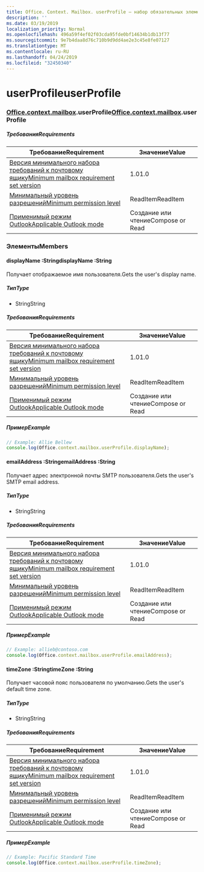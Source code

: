 ```yaml
---
title: Office. Context. Mailbox. userProfile — набор обязательных элементов 1,2
description: ''
ms.date: 03/19/2019
localization_priority: Normal
ms.openlocfilehash: 496a59f4ef02f03cda95fde0bf14634b1db13f77
ms.sourcegitcommit: 9e7b4daa8d76c710b9d9dd4ae2e3c45e8fe07127
ms.translationtype: MT
ms.contentlocale: ru-RU
ms.lasthandoff: 04/24/2019
ms.locfileid: "32450340"
---
```

# <a name="userprofile"></a><span data-ttu-id="53185-102">userProfile</span><span class="sxs-lookup"><span data-stu-id="53185-102">userProfile</span></span>

### <a name="officeofficemdcontextofficecontextmdmailboxofficecontextmailboxmduserprofile"></a><span data-ttu-id="53185-103">[Office](Office.md)[.context](Office.context.md)[.mailbox](Office.context.mailbox.md).userProfile</span><span class="sxs-lookup"><span data-stu-id="53185-103">[Office](Office.md)[.context](Office.context.md)[.mailbox](Office.context.mailbox.md).userProfile</span></span>

##### <a name="requirements"></a><span data-ttu-id="53185-104">Требования</span><span class="sxs-lookup"><span data-stu-id="53185-104">Requirements</span></span>

|<span data-ttu-id="53185-105">Требование</span><span class="sxs-lookup"><span data-stu-id="53185-105">Requirement</span></span>| <span data-ttu-id="53185-106">Значение</span><span class="sxs-lookup"><span data-stu-id="53185-106">Value</span></span>|
|---|---|
|[<span data-ttu-id="53185-107">Версия минимального набора требований к почтовому ящику</span><span class="sxs-lookup"><span data-stu-id="53185-107">Minimum mailbox requirement set version</span></span>](/office/dev/add-ins/reference/requirement-sets/outlook-api-requirement-sets)| <span data-ttu-id="53185-108">1.0</span><span class="sxs-lookup"><span data-stu-id="53185-108">1.0</span></span>|
|[<span data-ttu-id="53185-109">Минимальный уровень разрешений</span><span class="sxs-lookup"><span data-stu-id="53185-109">Minimum permission level</span></span>](/outlook/add-ins/understanding-outlook-add-in-permissions)| <span data-ttu-id="53185-110">ReadItem</span><span class="sxs-lookup"><span data-stu-id="53185-110">ReadItem</span></span>|
|[<span data-ttu-id="53185-111">Применимый режим Outlook</span><span class="sxs-lookup"><span data-stu-id="53185-111">Applicable Outlook mode</span></span>](/outlook/add-ins/#extension-points)| <span data-ttu-id="53185-112">Создание или чтение</span><span class="sxs-lookup"><span data-stu-id="53185-112">Compose or Read</span></span>|

### <a name="members"></a><span data-ttu-id="53185-113">Элементы</span><span class="sxs-lookup"><span data-stu-id="53185-113">Members</span></span>

####  <a name="displayname-string"></a><span data-ttu-id="53185-114">displayName :String</span><span class="sxs-lookup"><span data-stu-id="53185-114">displayName :String</span></span>

<span data-ttu-id="53185-115">Получает отображаемое имя пользователя.</span><span class="sxs-lookup"><span data-stu-id="53185-115">Gets the user's display name.</span></span>

##### <a name="type"></a><span data-ttu-id="53185-116">Тип</span><span class="sxs-lookup"><span data-stu-id="53185-116">Type</span></span>

*   <span data-ttu-id="53185-117">String</span><span class="sxs-lookup"><span data-stu-id="53185-117">String</span></span>

##### <a name="requirements"></a><span data-ttu-id="53185-118">Требования</span><span class="sxs-lookup"><span data-stu-id="53185-118">Requirements</span></span>

|<span data-ttu-id="53185-119">Требование</span><span class="sxs-lookup"><span data-stu-id="53185-119">Requirement</span></span>| <span data-ttu-id="53185-120">Значение</span><span class="sxs-lookup"><span data-stu-id="53185-120">Value</span></span>|
|---|---|
|[<span data-ttu-id="53185-121">Версия минимального набора требований к почтовому ящику</span><span class="sxs-lookup"><span data-stu-id="53185-121">Minimum mailbox requirement set version</span></span>](/office/dev/add-ins/reference/requirement-sets/outlook-api-requirement-sets)| <span data-ttu-id="53185-122">1.0</span><span class="sxs-lookup"><span data-stu-id="53185-122">1.0</span></span>|
|[<span data-ttu-id="53185-123">Минимальный уровень разрешений</span><span class="sxs-lookup"><span data-stu-id="53185-123">Minimum permission level</span></span>](/outlook/add-ins/understanding-outlook-add-in-permissions)| <span data-ttu-id="53185-124">ReadItem</span><span class="sxs-lookup"><span data-stu-id="53185-124">ReadItem</span></span>|
|[<span data-ttu-id="53185-125">Применимый режим Outlook</span><span class="sxs-lookup"><span data-stu-id="53185-125">Applicable Outlook mode</span></span>](/outlook/add-ins/#extension-points)| <span data-ttu-id="53185-126">Создание или чтение</span><span class="sxs-lookup"><span data-stu-id="53185-126">Compose or Read</span></span>|

##### <a name="example"></a><span data-ttu-id="53185-127">Пример</span><span class="sxs-lookup"><span data-stu-id="53185-127">Example</span></span>

```javascript
// Example: Allie Bellew
console.log(Office.context.mailbox.userProfile.displayName);
```

####  <a name="emailaddress-string"></a><span data-ttu-id="53185-128">emailAddress :String</span><span class="sxs-lookup"><span data-stu-id="53185-128">emailAddress :String</span></span>

<span data-ttu-id="53185-129">Получает адрес электронной почты SMTP пользователя.</span><span class="sxs-lookup"><span data-stu-id="53185-129">Gets the user's SMTP email address.</span></span>

##### <a name="type"></a><span data-ttu-id="53185-130">Тип</span><span class="sxs-lookup"><span data-stu-id="53185-130">Type</span></span>

*   <span data-ttu-id="53185-131">String</span><span class="sxs-lookup"><span data-stu-id="53185-131">String</span></span>

##### <a name="requirements"></a><span data-ttu-id="53185-132">Требования</span><span class="sxs-lookup"><span data-stu-id="53185-132">Requirements</span></span>

|<span data-ttu-id="53185-133">Требование</span><span class="sxs-lookup"><span data-stu-id="53185-133">Requirement</span></span>| <span data-ttu-id="53185-134">Значение</span><span class="sxs-lookup"><span data-stu-id="53185-134">Value</span></span>|
|---|---|
|[<span data-ttu-id="53185-135">Версия минимального набора требований к почтовому ящику</span><span class="sxs-lookup"><span data-stu-id="53185-135">Minimum mailbox requirement set version</span></span>](/office/dev/add-ins/reference/requirement-sets/outlook-api-requirement-sets)| <span data-ttu-id="53185-136">1.0</span><span class="sxs-lookup"><span data-stu-id="53185-136">1.0</span></span>|
|[<span data-ttu-id="53185-137">Минимальный уровень разрешений</span><span class="sxs-lookup"><span data-stu-id="53185-137">Minimum permission level</span></span>](/outlook/add-ins/understanding-outlook-add-in-permissions)| <span data-ttu-id="53185-138">ReadItem</span><span class="sxs-lookup"><span data-stu-id="53185-138">ReadItem</span></span>|
|[<span data-ttu-id="53185-139">Применимый режим Outlook</span><span class="sxs-lookup"><span data-stu-id="53185-139">Applicable Outlook mode</span></span>](/outlook/add-ins/#extension-points)| <span data-ttu-id="53185-140">Создание или чтение</span><span class="sxs-lookup"><span data-stu-id="53185-140">Compose or Read</span></span>|

##### <a name="example"></a><span data-ttu-id="53185-141">Пример</span><span class="sxs-lookup"><span data-stu-id="53185-141">Example</span></span>

```javascript
// Example: allieb@contoso.com
console.log(Office.context.mailbox.userProfile.emailAddress);
```

####  <a name="timezone-string"></a><span data-ttu-id="53185-142">timeZone :String</span><span class="sxs-lookup"><span data-stu-id="53185-142">timeZone :String</span></span>

<span data-ttu-id="53185-143">Получает часовой пояс пользователя по умолчанию.</span><span class="sxs-lookup"><span data-stu-id="53185-143">Gets the user's default time zone.</span></span>

##### <a name="type"></a><span data-ttu-id="53185-144">Тип</span><span class="sxs-lookup"><span data-stu-id="53185-144">Type</span></span>

*   <span data-ttu-id="53185-145">String</span><span class="sxs-lookup"><span data-stu-id="53185-145">String</span></span>

##### <a name="requirements"></a><span data-ttu-id="53185-146">Требования</span><span class="sxs-lookup"><span data-stu-id="53185-146">Requirements</span></span>

|<span data-ttu-id="53185-147">Требование</span><span class="sxs-lookup"><span data-stu-id="53185-147">Requirement</span></span>| <span data-ttu-id="53185-148">Значение</span><span class="sxs-lookup"><span data-stu-id="53185-148">Value</span></span>|
|---|---|
|[<span data-ttu-id="53185-149">Версия минимального набора требований к почтовому ящику</span><span class="sxs-lookup"><span data-stu-id="53185-149">Minimum mailbox requirement set version</span></span>](/office/dev/add-ins/reference/requirement-sets/outlook-api-requirement-sets)| <span data-ttu-id="53185-150">1.0</span><span class="sxs-lookup"><span data-stu-id="53185-150">1.0</span></span>|
|[<span data-ttu-id="53185-151">Минимальный уровень разрешений</span><span class="sxs-lookup"><span data-stu-id="53185-151">Minimum permission level</span></span>](/outlook/add-ins/understanding-outlook-add-in-permissions)| <span data-ttu-id="53185-152">ReadItem</span><span class="sxs-lookup"><span data-stu-id="53185-152">ReadItem</span></span>|
|[<span data-ttu-id="53185-153">Применимый режим Outlook</span><span class="sxs-lookup"><span data-stu-id="53185-153">Applicable Outlook mode</span></span>](/outlook/add-ins/#extension-points)| <span data-ttu-id="53185-154">Создание или чтение</span><span class="sxs-lookup"><span data-stu-id="53185-154">Compose or Read</span></span>|

##### <a name="example"></a><span data-ttu-id="53185-155">Пример</span><span class="sxs-lookup"><span data-stu-id="53185-155">Example</span></span>

```javascript
// Example: Pacific Standard Time
console.log(Office.context.mailbox.userProfile.timeZone);
```
